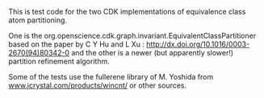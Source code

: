 This is test code for the two CDK implementations of equivalence class atom partitioning.

One is the org.openscience.cdk.graph.invariant.EquivalentClassPartitioner based on the paper by C Y Hu and L Xu : http://dx.doi.org/10.1016/0003-2670(94)80342-0 and the other is a newer (but apparently slower!) partition refinement algorithm.

Some of the tests use the fullerene library of M. Yoshida from www.jcrystal.com/products/wincnt/ or other sources.
